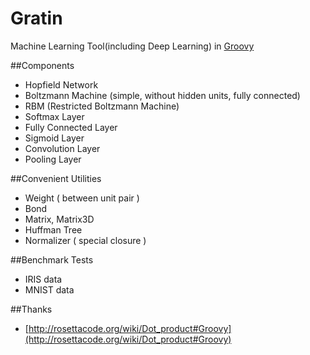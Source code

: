 Gratin
===

Machine Learning Tool(including Deep Learning) in [Groovy](http://www.groovy-lang.org/)  

##Components

- Hopfield Network
- Boltzmann Machine (simple, without hidden units, fully connected)
- RBM (Restricted Boltzmann Machine)
- Softmax Layer
- Fully Connected Layer
- Sigmoid Layer
- Convolution Layer
- Pooling Layer

##Convenient Utilities

- Weight ( between unit pair )
- Bond
- Matrix, Matrix3D
- Huffman Tree
- Normalizer ( special closure )

##Benchmark Tests

- IRIS data
- MNIST data

##Thanks

- [http://rosettacode.org/wiki/Dot_product#Groovy](http://rosettacode.org/wiki/Dot_product#Groovy)